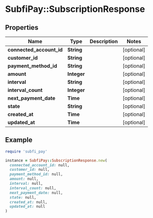 # SubfiPay::SubscriptionResponse

## Properties

| Name | Type | Description | Notes |
| ---- | ---- | ----------- | ----- |
| **connected_account_id** | **String** |  | [optional] |
| **customer_id** | **String** |  | [optional] |
| **payment_method_id** | **String** |  | [optional] |
| **amount** | **Integer** |  | [optional] |
| **interval** | **String** |  | [optional] |
| **interval_count** | **Integer** |  | [optional] |
| **next_payment_date** | **Time** |  | [optional] |
| **state** | **String** |  | [optional] |
| **created_at** | **Time** |  | [optional] |
| **updated_at** | **Time** |  | [optional] |

## Example

```ruby
require 'subfi_pay'

instance = SubfiPay::SubscriptionResponse.new(
  connected_account_id: null,
  customer_id: null,
  payment_method_id: null,
  amount: null,
  interval: null,
  interval_count: null,
  next_payment_date: null,
  state: null,
  created_at: null,
  updated_at: null
)
```

